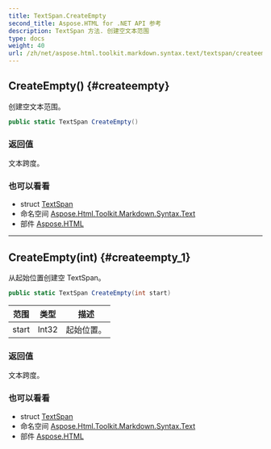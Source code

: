 ```yaml
---
title: TextSpan.CreateEmpty
second_title: Aspose.HTML for .NET API 参考
description: TextSpan 方法. 创建空文本范围
type: docs
weight: 40
url: /zh/net/aspose.html.toolkit.markdown.syntax.text/textspan/createempty/
---
```

## CreateEmpty() {#createempty}

创建空文本范围。

```csharp
public static TextSpan CreateEmpty()
```

### 返回值

文本跨度。

### 也可以看看

* struct [TextSpan](../)
* 命名空间 [Aspose.Html.Toolkit.Markdown.Syntax.Text](../../textspan/)
* 部件 [Aspose.HTML](../../../)

---

## CreateEmpty(int) {#createempty_1}

从起始位置创建空 TextSpan。

```csharp
public static TextSpan CreateEmpty(int start)
```

| 范围 | 类型 | 描述 |
| --- | --- | --- |
| start | Int32 | 起始位置。 |

### 返回值

文本跨度。

### 也可以看看

* struct [TextSpan](../)
* 命名空间 [Aspose.Html.Toolkit.Markdown.Syntax.Text](../../textspan/)
* 部件 [Aspose.HTML](../../../)


